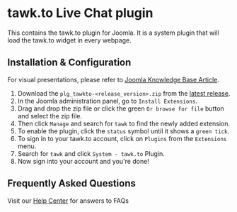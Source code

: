 # tawk.to Live Chat plugin

This contains the tawk.to plugin for Joomla. It is a system plugin that will load the tawk.to widget in every webpage.

## Installation & Configuration
For visual presentations, please refer to [Joomla Knowledge Base Article](https://help.tawk.to/article/joomla).

1. Download the `plg_tawkto-<release_version>.zip` from the [latest release](https://github.com/tawk/tawk-joomla/releases).
2. In the Joomla administration panel, go to `Install Extensions`.
3. Drag and drop the zip file or click the green `Or browse for file` button and select the zip file.
4. Then click `Manage` and search for `tawk` to find the newly added extension.
5. To enable the plugin, click the `status` symbol until it shows a `green tick`.
6. To sign in to your tawk.to account, click on `Plugins` from the `Extensions` menu.
7. Search for `tawk` and click `System - tawk.to` Plugin.
8. Now sign into your account and you're done!

## Frequently Asked Questions
Visit our [Help Center](https://help.tawk.to/) for answers to FAQs
